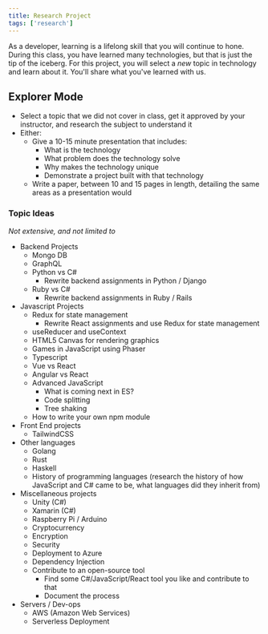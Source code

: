 ```yaml
---
title: Research Project
tags: ['research']
---
```


As a developer, learning is a lifelong skill that you will continue to hone. During this class, you have learned many technologies, but that is just the tip of the iceberg. For this project, you will select a _new_ topic in technology and learn about it. You'll share what you've learned with us.

## Explorer Mode

- Select a topic that we did not cover in class, get it approved by your instructor, and research the subject to understand it
- Either:
  - Give a 10-15 minute presentation that includes:
    - What is the technology
    - What problem does the technology solve
    - Why makes the technology unique
    - Demonstrate a project built with that technology
  - Write a paper, between 10 and 15 pages in length, detailing the same areas as a presentation would

### Topic Ideas

_Not extensive, and not limited to_

- Backend Projects
  - Mongo DB
  - GraphQL
  - Python vs C#
    - Rewrite backend assignments in Python / Django
  - Ruby vs C#
    - Rewrite backend assignments in Ruby / Rails
- Javascript Projects
  - Redux for state management
    - Rewrite React assignments and use Redux for state management
  - useReducer and useContext
  - HTML5 Canvas for rendering graphics
  - Games in JavaScript using Phaser
  - Typescript
  - Vue vs React
  - Angular vs React
  - Advanced JavaScript
    - What is coming next in ES?
    - Code splitting
    - Tree shaking
  - How to write your own npm module
- Front End projects
  - TailwindCSS
- Other languages
  - Golang
  - Rust
  - Haskell
  - History of programming languages (research the history of how JavaScript and C# came to be, what languages did they inherit from)
- Miscellaneous projects
  - Unity (C#)
  - Xamarin (C#)
  - Raspberry Pi / Arduino
  - Cryptocurrency
  - Encryption
  - Security
  - Deployment to Azure
  - Dependency Injection
  - Contribute to an open-source tool
    - Find some C#/JavaScript/React tool you like and contribute to that
    - Document the process
- Servers / Dev-ops
  - AWS (Amazon Web Services)
  - Serverless Deployment
